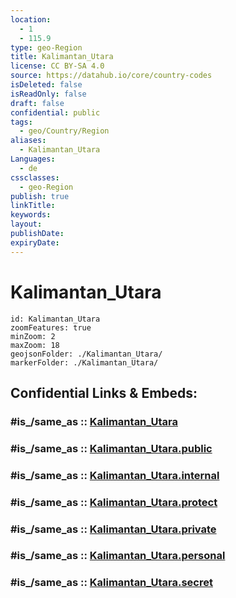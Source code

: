 ```yaml
---
location:
  - 1
  - 115.9
type: geo-Region
title: Kalimantan_Utara
license: CC BY-SA 4.0
source: https://datahub.io/core/country-codes
isDeleted: false
isReadOnly: false
draft: false
confidential: public
tags:
  - geo/Country/Region
aliases:
  - Kalimantan_Utara
Languages:
  - de
cssclasses:
  - geo-Region
publish: true
linkTitle:
keywords:
layout:
publishDate:
expiryDate:
---
```


# Kalimantan_Utara

```leaflet
id: Kalimantan_Utara
zoomFeatures: true 
minZoom: 2 
maxZoom: 18
geojsonFolder: ./Kalimantan_Utara/
markerFolder: ./Kalimantan_Utara/
```


## Confidential Links & Embeds: 

### #is_/same_as :: [Kalimantan_Utara](/_Standards/Earth/Continent/Asia/Asia~South~East/Malay_Archipelago/Indonesia/provinces~Indonesia/Kalimantan_Utara.md) 

### #is_/same_as :: [Kalimantan_Utara.public](/_public/Earth/Continent/Asia/Asia~South~East/Malay_Archipelago/Indonesia/provinces~Indonesia/Kalimantan_Utara.public.md) 

### #is_/same_as :: [Kalimantan_Utara.internal](/_internal/Earth/Continent/Asia/Asia~South~East/Malay_Archipelago/Indonesia/provinces~Indonesia/Kalimantan_Utara.internal.md) 

### #is_/same_as :: [Kalimantan_Utara.protect](/_protect/Earth/Continent/Asia/Asia~South~East/Malay_Archipelago/Indonesia/provinces~Indonesia/Kalimantan_Utara.protect.md) 

### #is_/same_as :: [Kalimantan_Utara.private](/_private/Earth/Continent/Asia/Asia~South~East/Malay_Archipelago/Indonesia/provinces~Indonesia/Kalimantan_Utara.private.md) 

### #is_/same_as :: [Kalimantan_Utara.personal](/_personal/Earth/Continent/Asia/Asia~South~East/Malay_Archipelago/Indonesia/provinces~Indonesia/Kalimantan_Utara.personal.md) 

### #is_/same_as :: [Kalimantan_Utara.secret](/_secret/Earth/Continent/Asia/Asia~South~East/Malay_Archipelago/Indonesia/provinces~Indonesia/Kalimantan_Utara.secret.md)

